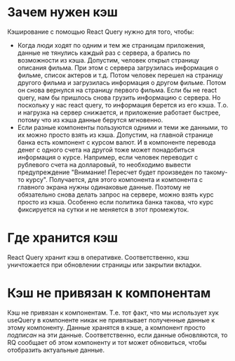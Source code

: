 # Зачем нужен кэш

Кэширование с помощью React Query нужно для того, чтобы:

* Когда люди ходят по одним и тем же страницам приложения, данные не тянулись каждый раз с сервера, а брались по возможности из кэша. Допустим, человек открыл страницу описания фильма. При этом с сервера загрузилась информация о фильме, список актеров и т.д. Потом человек перешел на страницу другого фильма и загрузилась информация о другом фильме. Потом он снова вернулся на страницу первого фильма. Если бы не react query, нам бы пришлось снова грузить информацию с сервера. Но поскольку у нас react query, то информация берется из его кэша. Т.о. и нагрузка на сервер снижается, и приложение работает быстрее, потому что из кэша данные берутся мгновенно.
* Если разные компоненты пользуются одними и теми же данными, то их можно просто взять из кэша. Допустим, на главной странице банка есть компонент с курсом валют. И в компоненте перевода денег с одного счета на другой тоже может понадобиться информация о курсе. Например, если человек переводит с рублевого счета на долларовый, то необходимо вывести предупреждение "Внимание! Пересчет будет произведен по такому-то курсу". Получается, для этого компонента и компонента с главного экрана нужны одинаковые данные. Поэтому не обязательно снова делать запрос на сервере, можно взять курс просто из кэша. Особенно если политика банка такова, что курс фиксируется на сутки и не меняется в этот промежуток.

# Где хранится кэш

React Query хранит кэш в оперативке. Соответственно, кэш уничтожается при обновлении страницы или закрытии вкладки.

# Кэш не привязан к компонентам

Кэш не привязан к компонентам. Т.е. тот факт, что мы использует хук useQuery в компоненте никак не привязывает полученные данные к этому компоненту. Данные хранятся в кэше, а компонент просто *подписан* на эти данные. Соответственно, если данные обновляются, то RQ сообщает об этом компоненту и тот может обновиться, чтобы отобразить актуальные данные.



